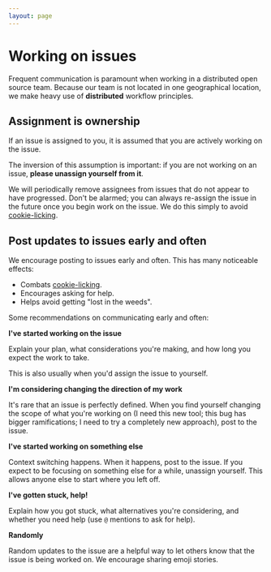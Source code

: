```yaml
---
layout: page
---
```


# Working on issues

Frequent communication is paramount when working in a distributed open source team. Because our team is not located in one geographical location, we make heavy use of **distributed** workflow principles.

## Assignment is ownership

If an issue is assigned to you, it is assumed that you are actively working on the issue.

The inversion of this assumption is important: if you are not working on an issue, **please unassign yourself from it**.

We will periodically remove assignees from issues that do not appear to have progressed. Don't be alarmed; you can always re-assign the issue in the future once you begin work on the issue. We do this simply to avoid [cookie-licking](http://communitymgt.wikia.com/wiki/Cookie_Licking).

## Post updates to issues early and often

We encourage posting to issues early and often. This has many noticeable effects:

- Combats [cookie-licking](http://communitymgt.wikia.com/wiki/Cookie_Licking).
- Encourages asking for help.
- Helps avoid getting "lost in the weeds".

Some recommendations on communicating early and often:

**I've started working on the issue**

Explain your plan, what considerations you're making, and how long you expect the work to take.

This is also usually when you'd assign the issue to yourself.

**I'm considering changing the direction of my work**

It's rare that an issue is perfectly defined. When you find yourself changing the scope of what you're working on (I need this new tool; this bug has bigger ramifications; I need to try a completely new approach), post to the issue.

**I've started working on something else**

Context switching happens. When it happens, post to the issue. If you expect to be focusing on something else for a while, unassign yourself. This allows anyone else to start where you left off.

**I've gotten stuck, help!**

Explain how you got stuck, what alternatives you're considering, and whether you need help (use `@` mentions to ask for help).

**Randomly**

Random updates to the issue are a helpful way to let others know that the issue is being worked on. We encourage sharing emoji stories.
